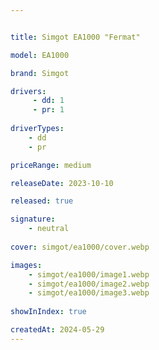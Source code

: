 ```yaml
---


title: Simgot EA1000 "Fermat"

model: EA1000

brand: Simgot

drivers:
     - dd: 1
     - pr: 1
    
driverTypes: 
    - dd
    - pr

priceRange: medium

releaseDate: 2023-10-10 

released: true

signature:
    - neutral
    
cover: simgot/ea1000/cover.webp

images:
    - simgot/ea1000/image1.webp
    - simgot/ea1000/image2.webp
    - simgot/ea1000/image3.webp
    
showInIndex: true 

createdAt: 2024-05-29
---
```



